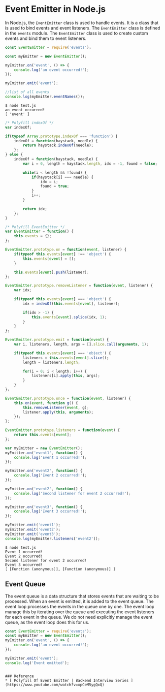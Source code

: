 # Event Emitter in Node.js

In Node.js, the `EventEmitter` class is used to handle events. It is a class that is used to bind events and event
listeners. The `EventEmitter` class is defined in the `events` module. The `EventEmitter` class is used to create custom 
events and bind them to event listeners.

```js
const EventEmitter = require('events');

const myEmitter = new EventEmitter();

myEmitter.on('event', () => {
    console.log('an event occurred!');
});

myEmitter.emit('event');

//list of all events
console.log(myEmitter.eventNames());
```

```shell
$ node test.js
an event occurred!
[ 'event' ]
```


```js
/* Polyfill indexOf */
var indexOf;

if(typeof Array.prototype.indexOf === 'function') {
    indexOf = function(haystack, needle) {
        return haystack.indexOf(needle);
    };
} else {
    indexOf = function(haystack, needle) {
        var i = 0, length = haystack.length, idx = -1, found = false;

        while(i < length && !found) {
            if(haystack[i] === needle) {
                idx = i;
                found = true;
            }
            i++;
        }

        return idx;
    };
}

/* Polyfill EventEmitter */
var EventEmitter = function() {
    this.events = {};
};

EventEmitter.prototype.on = function(event, listener) {
    if(typeof this.events[event] !== 'object') {
        this.events[event] = [];
    }

    this.events[event].push(listener);
};

EventEmitter.prototype.removeListener = function(event, listener) {
    var idx;

    if(typeof this.events[event] === 'object') {
        idx = indexOf(this.events[event], listener);

        if(idx > -1) {
            this.events[event].splice(idx, 1);
        }
    }
};

EventEmitter.prototype.emit = function(event) {
    var i, listeners, length, args = [].slice.call(arguments, 1);

    if(typeof this.events[event] === 'object') {
        listeners = this.events[event].slice();
        length = listeners.length;

        for(i = 0; i < length; i++) {
            listeners[i].apply(this, args);
        }
    }
};

EventEmitter.prototype.once = function(event, listener) {
    this.on(event, function g() {
        this.removeListener(event, g);
        listener.apply(this, arguments);
    });
};

EventEmitter.prototype.listeners = function(event) {
    return this.events[event];
};

var myEmitter = new EventEmitter();
myEmitter.on('event1', function() {
    console.log('Event 1 occurred!');
});

myEmitter.on('event2', function() {
    console.log('Event 2 occurred!');
});

myEmitter.on('event2', function() {
    console.log('Second listener for event 2 occurred!');
});

myEmitter.on('event3', function() {
    console.log('Event 3 occurred!');
});

myEmitter.emit('event1');
myEmitter.emit('event2');
myEmitter.emit('event3');
console.log(myEmitter.listeners('event2'));
```

```shell
$ node test.js
Event 1 occurred!
Event 2 occurred!
Second listener for event 2 occurred!
Event 3 occurred!
[ [Function (anonymous)], [Function (anonymous)] ]
```

## Event Queue
The event queue is a data structure that stores events that are waiting to be processed. When an event is emitted, it is 
added to the event queue. The event loop processes the events in the queue one by one. The event loop manage this by 
iterating over the queue and executing the event listeners for each event in the queue. We do not need explicitly 
manage the event queue, as the event loop does this for us.

```js
const EventEmitter = require('events');
const myEmitter = new EventEmitter();
myEmitter.on('event', () => {
    console.log('an event occurred!');
});

myEmitter.emit('event');
console.log('Event emitted');
```

```shell

### Reference
* [ Polyfill Of Event Emitter | Backend Interview Series ](https://www.youtube.com/watch?v=xpCeM5ygQxQ)
